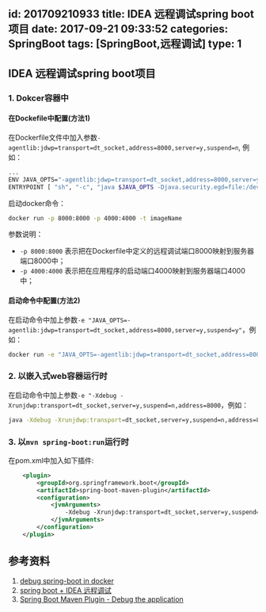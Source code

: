 id: 201709210933
title: IDEA 远程调试spring boot项目
date: 2017-09-21 09:33:52
categories: SpringBoot
tags: [SpringBoot,远程调试]
type: 1
---------
## IDEA 远程调试spring boot项目

### 1. Dokcer容器中  

#### 在Dockefile中配置(方法1)

在Dockerfile文件中加入参数`-agentlib:jdwp=transport=dt_socket,address=8000,server=y,suspend=n`,
例如：
```bash
...
ENV JAVA_OPTS="-agentlib:jdwp=transport=dt_socket,address=8000,server=y,suspend=n"
ENTRYPOINT [ "sh", "-c", "java $JAVA_OPTS -Djava.security.egd=file:/dev/./urandom -jar /app.jar" ]
```
启动docker命令：
```bash
docker run -p 8000:8000 -p 4000:4000 -t imageName
```
参数说明：
- `-p 8000:8000` 表示把在Dockerfile中定义的远程调试端口8000映射到服务器端口8000中；
- `-p 4000:4000` 表示把在应用程序的启动端口4000映射到服务器端口4000中；

#### 启动命令中配置(方法2)

在启动命令中加上参数`-e "JAVA_OPTS=-agentlib:jdwp=transport=dt_socket,address=8000,server=y,suspend=y"`，例如：
```bash
docker run -e "JAVA_OPTS=-agentlib:jdwp=transport=dt_socket,address=8000,server=y,suspend=y" -p 8000:8000 -p 4000:4000 -t imageName
```
### 2. 以嵌入式web容器运行时
在启动命令中加上参数`-e "-Xdebug -Xrunjdwp:transport=dt_socket,server=y,suspend=n,address=8000`，例如：
```bash
java -Xdebug -Xrunjdwp:transport=dt_socket,server=y,suspend=n,address=8000 -jar application.jar
```
### 3. 以`mvn spring-boot:run`运行时
在pom.xml中加入如下插件:
```xml
    <plugin>
        <groupId>org.springframework.boot</groupId>
        <artifactId>spring-boot-maven-plugin</artifactId>
        <configuration>
            <jvmArguments>
                -Xdebug -Xrunjdwp:transport=dt_socket,server=y,suspend=y,address=8000
            </jvmArguments>
        </configuration>
    </plugin>
```
## 参考资料
1. [debug spring-boot in docker](https://stackoverflow.com/questions/31070671/debug-spring-boot-in-docker)
2. [spring boot + IDEA 远程调试](https://stacktrace.tech/2017-03-21/spring-boot-idea-remote-debug/)
3. [Spring Boot Maven Plugin - Debug the application](https://docs.spring.io/spring-boot/docs/current/maven-plugin/examples/run-debug.html)

